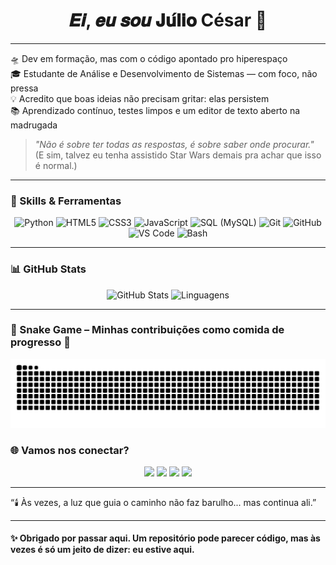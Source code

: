 <!-- readme especial do juliooeboy -->

<h1 align="center">𝑬𝒊, 𝒆𝒖 𝒔𝒐𝒖 𝐉𝐮́𝐥𝐢𝐨 César 👋</h1>

---

🛸 Dev em formação, mas com o código apontado pro hiperespaço  
🎓 Estudante de Análise e Desenvolvimento de Sistemas — com foco, não pressa  
💡 Acredito que boas ideias não precisam gritar: elas persistem  
📚 Aprendizado contínuo, testes limpos e um editor de texto aberto na madrugada  

> *"Não é sobre ter todas as respostas, é sobre saber onde procurar."*  
> (E sim, talvez eu tenha assistido Star Wars demais pra achar que isso é normal.)

---

### 🧰 Skills & Ferramentas

<div align="center">
  <img src="https://cdn.jsdelivr.net/gh/devicons/devicon/icons/python/python-original.svg" width="40" alt="Python" />
  <img src="https://cdn.jsdelivr.net/gh/devicons/devicon/icons/html5/html5-original.svg" width="40" alt="HTML5" />
  <img src="https://cdn.jsdelivr.net/gh/devicons/devicon/icons/css3/css3-original.svg" width="40" alt="CSS3" />
  <img src="https://cdn.jsdelivr.net/gh/devicons/devicon/icons/javascript/javascript-original.svg" width="40" alt="JavaScript" />
  <img src="https://cdn.jsdelivr.net/gh/devicons/devicon/icons/mysql/mysql-original.svg" width="40" alt="SQL (MySQL)" />
  <img src="https://cdn.jsdelivr.net/gh/devicons/devicon/icons/git/git-original.svg" width="40" alt="Git" />
  <img src="https://cdn.jsdelivr.net/gh/devicons/devicon/icons/github/github-original.svg" width="40" alt="GitHub" />
  <img src="https://cdn.jsdelivr.net/gh/devicons/devicon/icons/vscode/vscode-original.svg" width="40" alt="VS Code" />
  <img src="https://cdn.jsdelivr.net/gh/devicons/devicon/icons/bash/bash-original.svg" width="40" alt="Bash" />
</div>

---

### 📊 GitHub Stats

<p align="center">
  <img src="https://github-readme-stats.vercel.app/api?username=JulioOEboy&show_icons=true&theme=tokyonight" alt="GitHub Stats" />
  <img src="https://github-readme-stats.vercel.app/api/top-langs/?username=JulioOEboy&layout=compact&theme=tokyonight" alt="Linguagens" />
</p>

---

### 🐍 Snake Game – Minhas contribuições como comida de progresso 🍎

![snake gif](https://github.com/JulioOEboy/JulioOEboy/blob/output/github-contribution-grid-snake.svg)


### 🌐 Vamos nos conectar?

<p align="center">
  <a href="https://github.com/JulioOEboy"><img src="https://img.shields.io/badge/GitHub-JulioOEboy-181717?style=for-the-badge&logo=github" /></a>
  <a href="mailto:jcpcgame8@gmail.com"><img src="https://img.shields.io/badge/Email-jcpcgame8@gmail.com-D14836?style=for-the-badge&logo=gmail" /></a>
  <a href="https://www.instagram.com/juulio_c3sar/"><img src="https://img.shields.io/badge/Instagram-@juulio_c3sar-E4405F?style=for-the-badge&logo=instagram" /></a>
  <a href="https://www.linkedin.com/in/júlio-césar-ferreira-pedrini-176ba5271/"><img src="https://img.shields.io/badge/LinkedIn-Júlio César-0A66C2?style=for-the-badge&logo=linkedin" /></a>
</p>

---

“🕯️ Às vezes, a luz que guia o caminho não faz barulho... mas continua ali.”

---

#### ✨ Obrigado por passar aqui. Um repositório pode parecer código, mas às vezes é só um jeito de dizer: eu estive aqui.


